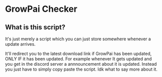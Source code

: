 # GrowPai Checker

## What is this script?
It's just merely a script which you can just store somewhere whenever a update arrives.

It'll redirect you to the latest download link if GrowPai has been updated, ONLY IF it has been updated. For example whenever It gets updated and you get in the discord server a annnouncement about it is updated. Instead you just have to simply copy paste the script. Idk what to say more about it.